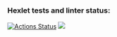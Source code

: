### Hexlet tests and linter status:
[![Actions Status](https://github.com/Augmar/frontend-project-44/workflows/hexlet-check/badge.svg)](https://github.com/Augmar/frontend-project-44/actions)
<a href="https://codeclimate.com/github/Augmar/frontend-project-44/test_coverage"><img src="https://api.codeclimate.com/v1/badges/e3d049fff8bfa8c5c927/test_coverage" /></a>
